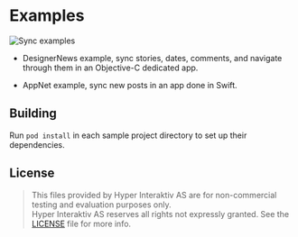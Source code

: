 # Examples

![Sync examples](https://raw.githubusercontent.com/hyperoslo/Sync/master/Images/examples.png)

- DesignerNews example, sync stories, dates, comments, and navigate through them in an Objective-C dedicated app.

- AppNet example, sync new posts in an app done in Swift.

## Building

Run `pod install` in each sample project directory to set up their
dependencies.

## License

> This files provided by Hyper Interaktiv AS are for non-commercial testing and evaluation
> purposes only.  
> Hyper Interaktiv AS reserves all rights not expressly granted.
> See the [LICENSE](https://github.com/hyperoslo/Sync/blob/master/LICENSE.md) file for more info.
